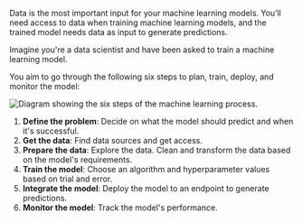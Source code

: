 Data is the most important input for your machine learning models. You’ll need access to data when training machine learning models, and the trained model needs data as input to generate predictions.

Imagine you're a data scientist and have been asked to train a machine learning model.

You aim to go through the following six steps to plan, train, deploy, and monitor the model:

![Diagram showing the six steps of the machine learning process.](https://learn.microsoft.com/en-us/training/wwl-data-ai/design-data-ingestion-strategy-for-machine-learning-projects/media/machine-learning-process.png)

1. **Define the problem**: Decide on what the model should predict and when it's successful.
2. **Get the data**: Find data sources and get access.
3. **Prepare the data**: Explore the data. Clean and transform the data based on the model's requirements.
4. **Train the model**: Choose an algorithm and hyperparameter values based on trial and error.
5. **Integrate the model**: Deploy the model to an endpoint to generate predictions.
6. **Monitor the model**: Track the model's performance.